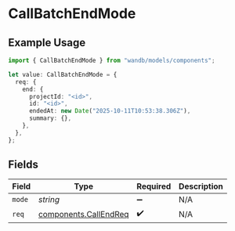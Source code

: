 # CallBatchEndMode

## Example Usage

```typescript
import { CallBatchEndMode } from "wandb/models/components";

let value: CallBatchEndMode = {
  req: {
    end: {
      projectId: "<id>",
      id: "<id>",
      endedAt: new Date("2025-10-11T10:53:38.306Z"),
      summary: {},
    },
  },
};
```

## Fields

| Field                                                          | Type                                                           | Required                                                       | Description                                                    |
| -------------------------------------------------------------- | -------------------------------------------------------------- | -------------------------------------------------------------- | -------------------------------------------------------------- |
| `mode`                                                         | *string*                                                       | :heavy_minus_sign:                                             | N/A                                                            |
| `req`                                                          | [components.CallEndReq](../../models/components/callendreq.md) | :heavy_check_mark:                                             | N/A                                                            |